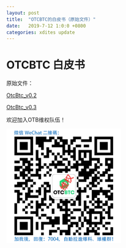 ```yaml
---
layout: post
title:  "OTCBTC的白皮书（原始文件）"
date:   2019-7-12 1:0:0 +0800
categories: xdites update
---
```

# OTCBTC 白皮书

原始文件：

[OtcBtc_v0.2](/upload/OtcBtc_v0.2.pdf)

[OtcBtc_v0.3](/upload/OtcBtc_v0.3.pdf)




欢迎加入OTB维权队伍！

![img](/upload/wechat.png)
